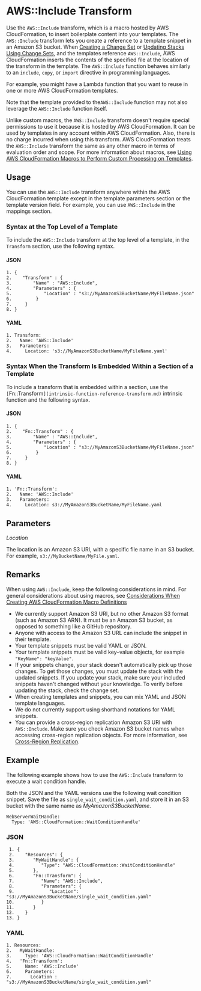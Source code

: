 # AWS::Include Transform<a name="create-reusable-transform-function-snippets-and-add-to-your-template-with-aws-include-transform"></a>

Use the `AWS::Include` transform, which is a macro hosted by AWS CloudFormation, to insert boilerplate content into your templates\. The `AWS::Include` transform lets you create a reference to a template snippet in an Amazon S3 bucket\. When [Creating a Change Set](using-cfn-updating-stacks-changesets-create.md) or [Updating Stacks Using Change Sets](using-cfn-updating-stacks-changesets.md), and the templates reference `AWS::Include`, AWS CloudFormation inserts the contents of the specified file at the location of the transform in the template\. The `AWS::Include` function behaves similarly to an `include`, `copy`, or `import` directive in programming languages\.

For example, you might have a Lambda function that you want to reuse in one or more AWS CloudFormation templates\. 

Note that the template provided to the`AWS::Include` function may not also leverage the `AWS::Include` function itself\. 

Unlike custom macros, the `AWS::Include` transform doesn't require special permissions to use it because it is hosted by AWS CloudFormation\. It can be used by templates in any account within AWS CloudFormation\. Also, there is no charge incurred when using this transform\. AWS CloudFormation treats the `AWS::Include` transform the same as any other macro in terms of evaluation order and scope\. For more information about macros, see [Using AWS CloudFormation Macros to Perform Custom Processing on Templates](template-macros.md)\.

## Usage<a name="aws-include-transform-usage"></a>

You can use the `AWS::Include` transform anywhere within the AWS CloudFormation template except in the template parameters section or the template version field\. For example, you can use `AWS::Include` in the mappings section\. 

### Syntax at the Top Level of a Template<a name="aws-include-syntax-top-level-overview"></a>

To include the `AWS::Include` transform at the top level of a template, in the `Transform` section, use the following syntax\.

#### JSON<a name="aws-include-syntax-top-level.json"></a>

```
1. {
2.    "Transform" : {
3.        "Name" : "AWS::Include",
4.        "Parameters" : {
5.            "Location" : "s3://MyAmazonS3BucketName/MyFileName.json"
6.         }
7.     }
8. }
```

#### YAML<a name="aws-include-syntax-top-level.yaml"></a>

```
1. Transform:
2.   Name: 'AWS::Include'
3.   Parameters:
4.     Location: 's3://MyAmazonS3BucketName/MyFileName.yaml'
```

### Syntax When the Transform Is Embedded Within a Section of a Template<a name="aws-include-syntax-embedded-within-section-overview"></a>

To include a transform that is embedded within a section, use the `[`Fn::Transform`](intrinsic-function-reference-transform.md)` intrinsic function and the following syntax\.

#### JSON<a name="aws-include-syntax-within-section.json"></a>

```
1. {
2.    "Fn::Transform" : {
3.        "Name" : "AWS::Include",
4.        "Parameters" : {
5.            "Location" : "s3://MyAmazonS3BucketName/MyFileName.json"
6.         }
7.     }
8. }
```

#### YAML<a name="aws-include-syntax-embedded-within-section.yaml"></a>

```
1. 'Fn::Transform':
2.   Name: 'AWS::Include'
3.   Parameters:
4.     Location: s3://MyAmazonS3BucketName/MyFileName.yaml
```

## Parameters<a name="aws-include-transform-parameters"></a>

*Location*

The location is an Amazon S3 URI, with a specific file name in an S3 bucket\. For example, `s3://MyBucketName/MyFile.yaml`\.

## Remarks<a name="aws-include-transform-remarks"></a>

When using `AWS::Include`, keep the following considerations in mind\. For general considerations about using macros, see [Considerations When Creating AWS CloudFormation Macro Definitions](template-macros.md#template-macros-considerations)
+ We currently support Amazon S3 URI, but no other Amazon S3 format \(such as Amazon S3 ARN\)\. It must be an Amazon S3 bucket, as opposed to something like a GitHub repository\.
+ Anyone with access to the Amazon S3 URL can include the snippet in their template\.
+ Your template snippets must be valid YAML or JSON\.
+ Your template snippets must be valid key–value objects, for example `"KeyName": "keyValue"`\.
+ If your snippets change, your stack doesn't automatically pick up those changes\. To get those changes, you must update the stack with the updated snippets\. If you update your stack, make sure your included snippets haven't changed without your knowledge\. To verify before updating the stack, check the change set\.
+ When creating templates and snippets, you can mix YAML and JSON template languages\.
+ We do not currently support using shorthand notations for YAML snippets\.
+ You can provide a cross\-region replication Amazon S3 URI with `AWS::Include`\. Make sure you check Amazon S3 bucket names when accessing cross\-region replication objects\. For more information, see [Cross\-Region Replication](http://docs.aws.amazon.com/AmazonS3/latest/dev/crr.html)\.

## Example<a name="aws-include-transform-examples"></a>

The following example shows how to use the `AWS::Include` transform to execute a wait condition handle\.

Both the JSON and the YAML versions use the following wait condition snippet\. Save the file as `single_wait_condition.yaml`, and store it in an S3 bucket with the same name as *MyAmazonS3BucketName*\.

```
WebServerWaitHandle:
  Type: 'AWS::CloudFormation::WaitConditionHandle'
```

### JSON<a name="aws-include-example.json"></a>

```
 1. {
 2.    "Resources": {
 3.       "MyWaitHandle": {
 4.          "Type": "AWS::CloudFormation::WaitConditionHandle"
 5.       },
 6.       "Fn::Transform": {
 7.          "Name": "AWS::Include",
 8.          "Parameters": {
 9.             "Location": "s3://MyAmazonS3BucketName/single_wait_condition.yaml"
10.          }
11.       }
12.    }
13. }
```

### YAML<a name="aws-include-example.yaml"></a>

```
1. Resources:
2.   MyWaitHandle:
3.     Type: 'AWS::CloudFormation::WaitConditionHandle'
4.   'Fn::Transform':
5.     Name: 'AWS::Include'
6.     Parameters:
7.       Location : "s3://MyAmazonS3BucketName/single_wait_condition.yaml"
```
